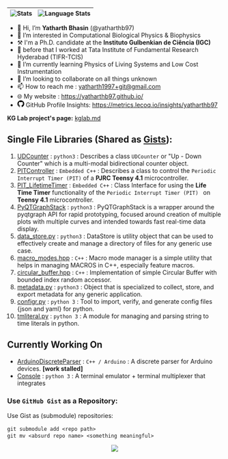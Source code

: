 | ![Stats](https://github-readme-stats.vercel.app/api?username=yatharthb97&include_all_commits=True&show_icons=true&count_private=true&theme=dark&card_width=350px) | ![Language Stats](https://github-readme-stats.vercel.app/api/top-langs/?username=yatharthb97&&layout=compact&theme=dark&card_width=500px) |
| ------------------------------------------------------------ | ------------------------------------------------------------ |



- 👋 Hi, I’m  **Yatharth Bhasin** (@yatharthb97)
- 👀 I’m interested in Computational Biological Physics & Biophysics
- ⚒ I'm a Ph.D. candidate at the **Instituto Gulbenkian de Ciência (IGC)** 
- 🔬 before that I worked at  Tata Institute of Fundamental Research Hyderabad (TIFR-TCIS)
- 🌱 I’m currently learning Physics of Living Systems and Low Cost Instrumentation
- 💞️ I’m looking to collaborate on all things unknown
- 📫 How to reach me : yatharth1997+git@gmail.com
- 🌐 My website : https://yatharthb97.github.io/
- ![](./github-logo.png) GitHub Profile Insights: https://metrics.lecoq.io/insights/yatharthb97

**KG Lab project's page:** [kglab.md](kglab.md)


## Single File Libraries (Shared as [Gists](https://gist.github.com/yatharthb97)):

1. [UDCounter](https://gist.github.com/yatharthb97/0ebb5a6e618c2de3720aeefbf82a708a) : `python3` : Describes a class `UDCounter` or "Up - Down Counter" which is a multi-modal bidirectional counter object.
2. [PITController](https://gist.github.com/yatharthb97/5dfd744b3d4870195b685b8c2d701075) : `Embedded C++` : Describes a class to control the `Periodic Interrupt Timer (PIT)` of a **PJRC Teensy 4.1** microcontroller.
3. [PIT_LifetimeTimer](https://gist.github.com/yatharthb97/ec75c614922c807b9aa022b52c3f36b0) : `Embedded C++` : Class Interface for using the **Life Time Timer** functionality of the `Periodic Interrupt Timer (PIT) ` on **Teensy 4.1** microcontroller.
4. [PyQTGraphStack](https://gist.github.com/yatharthb97/f3748ef894627748bacccf092648aa59) : `python3` : PyQTGraphStack is a wrapper around the pyqtgraph API for rapid prototyping, focused around creation of multiple plots with multiple curves and intended towards fast real-time data display.
5. [data_store.py](https://gist.github.com/yatharthb97/a0b3a2665f065d982e7b0e2b2dd274b0) : `python3` : DataStore is utility object that can be used to effectively create and manage a directory of files for any generic use case.
6. [macro_modes.hpp](https://gist.github.com/yatharthb97/5daec9f62e8b2a60e4c5a775137efb26) : `C++` : Macro mode manager is a simple utility that helps in managing MACROS in C++, especially feature macros.
7. [circular_buffer.hpp](https://gist.github.com/yatharthb97/2211c7898382eb4f9ae819b8f490311b) : `C++` : Implementation of simple Circular Buffer with bounded index random accessor.
8. [metadata.py](https://gist.github.com/yatharthb97/1110a1924d8d70ef8ad444f12a952de6) : `python3` : Object that is specialized to collect, store, and export metadata for any generic application.
9. [configr.py](https://gist.github.com/yatharthb97/086f24c9a01bb5a508821fae80e190c9) : `python 3` : Tool to import, verify, and generate config files {json and yaml} for python.
10. [tmliteral.py](https://gist.github.com/yatharthb97/8798b23a1611a90b056e2026bbed63a8) : `python 3` : A module for managing and parsing string to time literals in python.



## Currently Working On

* [ArduinoDiscreteParser](https://github.com/yatharthb97/ArduinoDiscreteParser) : `C++ / Arduino` : A discrete parser for Arduino devices.  **[work stalled]**
* [Console]() : `python 3` : A terminal emulator + terminal multiplexer that integrates 

<!---
[config_serial_port.c](https://gist.github.com/yatharthb97/0958cb2937509361ae1044074205fd48) : `C` : Contains code to configure any terminal type to a simple serial port on Linux systems. 
--->

### Use `GitHub Gist` as a Repository:


Use Gist as (submodule) repositories:
```
git submodule add <repo path>
git mv <absurd repo name> <something meaningful>
```

<!---
yatharthb97/yatharthb97 is a ✨ special ✨ repository because its `README.md` (this file) appears on your GitHub profile.
You can click the Preview link to take a look at your changes.
--->



<p align="center">
    <img src="https://media.giphy.com/media/8VRHtcV0vbUIYfhc7h/giphy.gif" width="200" />
</p>
